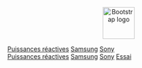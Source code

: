 <p align="center">
  <a href="https://getbootstrap.com/">
    <img src="https://getbootstrap.com/docs/4.3/assets/brand/bootstrap-solid.svg" alt="Bootstrap logo" width="72" height="72">
  </a>
</p>

<div class="btn-group btn-group-justified">
  <a href="../../pdf/exercices/Puissance_act_react3_ex.pdf" class="btn btn-primary btn-xs">Puissances réactives</a>
  <a href="#" class="btn btn-primary btn-xs">Samsung</a>
  <a href="#" class="btn btn-primary btn-xs">Sony</a>
</div> 
 <div class="btn-group btn-group-justified">
  <a href="../../pdf/exercices/Puissance_act_react3_ex.pdf" class="btn btn-success btn-xs">Puissances réactives</a>
  <a href="#" class="btn btn-primary btn-xs">Samsung</a>
  <a href="#" class="btn btn-primary btn-xs">Sony</a>
  <a href="#" class="btn btn-primary btn-xs">Essai</a>
</div> 
